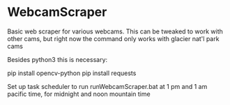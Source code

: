 # WebcamScraper
Basic web scraper for various webcams.
This can be tweaked to work with other cams, but right now the command only works with glacier nat'l park cams

Besides python3 this is necessary: 

pip install opencv-python
pip install requests

Set up task scheduler to run runWebcamScraper.bat at 1 pm and 1 am pacific time, for midnight and noon mountain time
